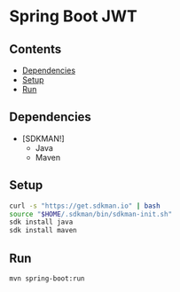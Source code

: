 # Spring Boot JWT

## Contents

- [Dependencies](#dependencies)
- [Setup](#setup)
- [Run](#run)

## Dependencies

- [SDKMAN!]
    - Java
    - Maven

## Setup

```bash
curl -s "https://get.sdkman.io" | bash
source "$HOME/.sdkman/bin/sdkman-init.sh"
sdk install java
sdk install maven
```

## Run

```bash
mvn spring-boot:run
```

